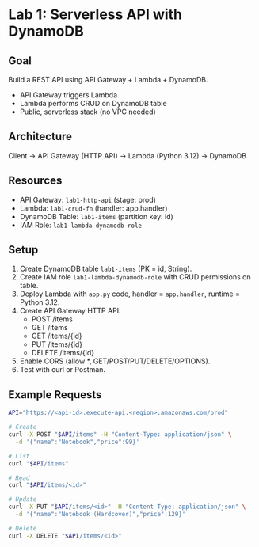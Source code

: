 # Lab 1: Serverless API with DynamoDB

## Goal
Build a REST API using API Gateway + Lambda + DynamoDB.
- API Gateway triggers Lambda
- Lambda performs CRUD on DynamoDB table
- Public, serverless stack (no VPC needed)

## Architecture
Client → API Gateway (HTTP API) → Lambda (Python 3.12) → DynamoDB

## Resources
- API Gateway: `lab1-http-api` (stage: prod)
- Lambda: `lab1-crud-fn` (handler: app.handler)
- DynamoDB Table: `lab1-items` (partition key: id)
- IAM Role: `lab1-lambda-dynamodb-role`

## Setup
1. Create DynamoDB table `lab1-items` (PK = id, String).
2. Create IAM role `lab1-lambda-dynamodb-role` with CRUD permissions on table.
3. Deploy Lambda with `app.py` code, handler = `app.handler`, runtime = Python 3.12.
4. Create API Gateway HTTP API:
   - POST /items
   - GET /items
   - GET /items/{id}
   - PUT /items/{id}
   - DELETE /items/{id}
5. Enable CORS (allow *, GET/POST/PUT/DELETE/OPTIONS).
6. Test with curl or Postman.

## Example Requests
```bash
API="https://<api-id>.execute-api.<region>.amazonaws.com/prod"

# Create
curl -X POST "$API/items" -H "Content-Type: application/json" \
  -d '{"name":"Notebook","price":99}'

# List
curl "$API/items"

# Read
curl "$API/items/<id>"

# Update
curl -X PUT "$API/items/<id>" -H "Content-Type: application/json" \
  -d '{"name":"Notebook (Hardcover)","price":129}'

# Delete
curl -X DELETE "$API/items/<id>"
